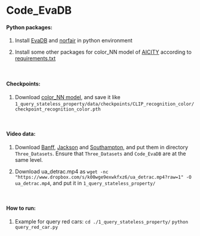 # Code_EvaDB

#### Python packages:
1. Install [EvaDB](https://evadb.readthedocs.io/en/stable/source/overview/getting-started.html) and [norfair](https://github.com/hanryxu/norfair) in python environment

2. Install some other packages for color_NN model of [AICITY](https://github.com/zef1611/AIC23_NLRetrieval_HCMIU_CVIP) according to [requirements.txt](https://github.com/zef1611/AIC23_NLRetrieval_HCMIU_CVIP/blob/main/requirements.txt)
<br>

#### Checkpoints:
1. Download [color_NN model](https://drive.google.com/drive/folders/1J6zSRS7ubWinO9BxKIt7e8lI2Z1zD6g2), and save it like `1_query_stateless_property/data/checkpoints/CLIP_recognition_color/checkpoint_recognition_color.pth`
<br>

#### Video data:
1. Download [Banff](link), [Jackson](link) and [Southampton](link), and put them in directory `Three_Datasets`. Ensure that `Three_Datasets` and `Code_EvaDB` are at the same level.

2. Download ua_detrac.mp4 as `wget -nc "https://www.dropbox.com/s/k00wge9exwkfxz6/ua_detrac.mp4?raw=1" -O ua_detrac.mp4`, and put it in `1_query_stateless_property/`
<br>

#### How to run:
1. Example for query red cars: 
`cd ./1_query_stateless_property/`
`python query_red_car.py`
